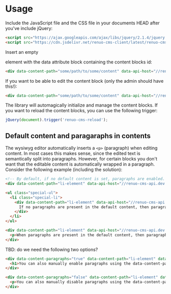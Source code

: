# Usage


Include the JavaScript file and the CSS file in your documents HEAD after you've include jQuery:
 
```html
<script src="https://ajax.googleapis.com/ajax/libs/jquery/2.1.4/jquery.min.js"></script>
<script src="https://cdn.jsdelivr.net/renuo-cms-client/latest/renuo-cms-client.min.js"></script>
```

Insert an empty <div> element with the data attribute block containing the content blocks id:

```html
<div data-content-path="some/path/to/some/content" data-api-host="//renuo-cms-api.dev:3000" data-api-key="aValidApiKey"></div>
```

If you want to be able to edit the content block (only the admin should have this!):

```html
<div data-content-path="some/path/to/some/content" data-api-host="//renuo-cms-api.dev:3000" data-api-key="aValidApiKey" data-private-api-key="AdminONLY"></div>
```

The library will automagically initialize and manage the content blocks. If you want to reload the content blocks, you
can use the following trigger:

```js
jQuery(document).trigger('renuo-cms-reload');
```

## Default content and paragaraphs in contents

The wysiwyg editor automatically inserts a ```<p>``` (paragraph) when editing content. In most cases this makes sense, since the edited text is semantically split into paragraphs. However, for certain blocks you don't want that the editable content is automatically wrapped in a paragraph. Consider the following example (including the solution):

```html
<!-- By default, if no default content is set, paragraphs are enabled. -->
<div data-content-path="li-element" data-api-host="//renuo-cms-api.dev:3000" data-api-key="aValidApiKey" data-private-api-key="AdminONLY"></div>

<ul class="special-ul">
  <li class="special-li">
    <div data-content-path="li-element" data-api-host="//renuo-cms-api.dev:3000" data-api-key="aValidApiKey" data-private-api-key="AdminONLY">
      If no paragraphs are present in the default content, then paragraphs are disabled.
    </div>
  </li>
</ul>

<div data-content-path="li-element" data-api-host="//renuo-cms-api.dev:3000" data-api-key="aValidApiKey" data-private-api-key="AdminONLY">
  <p>When paragraphs are present in the default content, then paragraphs are enabled.</p>
</div>
```

TBD: do we need the following two options?

```html
<div data-content-paragraphs="true" data-content-path="li-element" data-api-host="//renuo-cms-api.dev:3000" data-api-key="aValidApiKey" data-private-api-key="AdminONLY">
  <h1>You can also manually enable paragraphs using the data-content-paragraphs="true" config.</h1>
</div>

<div data-content-paragraphs="false" data-content-path="li-element" data-api-host="//renuo-cms-api.dev:3000" data-api-key="aValidApiKey" data-private-api-key="AdminONLY">
  <p>You can also manually disable paragraphs using the data-content-paragraphs="false" config.</p>
</div>
```